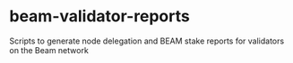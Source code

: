# beam-validator-reports
Scripts to generate node delegation and BEAM stake reports for validators on the Beam network

